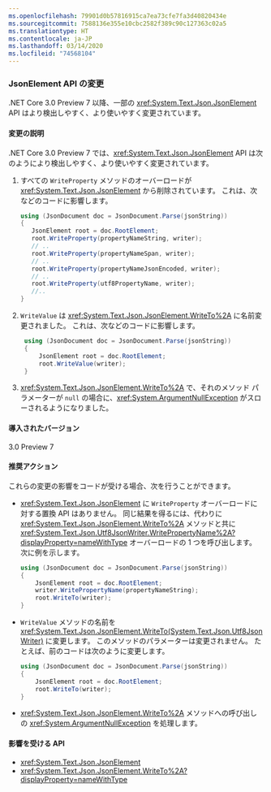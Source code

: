 ```yaml
---
ms.openlocfilehash: 79901d0b57816915ca7ea73cfe7fa3d40820434e
ms.sourcegitcommit: 7588136e355e10cbc2582f389c90c127363c02a5
ms.translationtype: HT
ms.contentlocale: ja-JP
ms.lasthandoff: 03/14/2020
ms.locfileid: "74568104"
---
```

### <a name="jsonelement-api-changes"></a>JsonElement API の変更

.NET Core 3.0 Preview 7 以降、一部の <xref:System.Text.Json.JsonElement> API はより検出しやすく、より使いやすく変更されています。

#### <a name="change-description"></a>変更の説明

.NET Core 3.0 Preview 7 では、<xref:System.Text.Json.JsonElement> API は次のようにより検出しやすく、より使いやすく変更されています。

1. すべての `WriteProperty` メソッドのオーバーロードが <xref:System.Text.Json.JsonElement> から削除されています。 これは、次などのコードに影響します。

   ```csharp
   using (JsonDocument doc = JsonDocument.Parse(jsonString))
   {
      JsonElement root = doc.RootElement;
      root.WriteProperty(propertyNameString, writer);
      // ..
      root.WriteProperty(propertyNameSpan, writer);
      // ..
      root.WriteProperty(propertyNameJsonEncoded, writer);
      // ..
      root.WriteProperty(utf8PropertyName, writer);
      //..
   }
   ```

1. `WriteValue` は <xref:System.Text.Json.JsonElement.WriteTo%2A> に名前変更されました。 これは、次などのコードに影響します。

   ```csharp
    using (JsonDocument doc = JsonDocument.Parse(jsonString))
    {
        JsonElement root = doc.RootElement;
        root.WriteValue(writer);
    }
    ```

1. <xref:System.Text.Json.JsonElement.WriteTo%2A> で、それのメソッド パラメーターが `null` の場合に、<xref:System.ArgumentNullException> がスローされるようになりました。

#### <a name="version-introduced"></a>導入されたバージョン

3.0 Preview 7

#### <a name="recommended-action"></a>推奨アクション

これらの変更の影響をコードが受ける場合、次を行うことができます。

- <xref:System.Text.Json.JsonElement> に `WriteProperty` オーバーロードに対する置換 API はありません。 同じ結果を得るには、代わりに <xref:System.Text.Json.JsonElement.WriteTo%2A> メソッドと共に <xref:System.Text.Json.Utf8JsonWriter.WritePropertyName%2A?displayProperty=nameWithType> オーバーロードの 1 つを呼び出します。 次に例を示します。

   ```csharp
   using (JsonDocument doc = JsonDocument.Parse(jsonString))
   {
       JsonElement root = doc.RootElement;
       writer.WritePropertyName(propertyNameString);
       root.WriteTo(writer);
   }
   ```

- `WriteValue` メソッドの名前を <xref:System.Text.Json.JsonElement.WriteTo(System.Text.Json.Utf8JsonWriter)> に変更します。 このメソッドのパラメーターは変更されません。 たとえば、前のコードは次のように変更します。

   ```csharp
   using (JsonDocument doc = JsonDocument.Parse(jsonString))
   {
       JsonElement root = doc.RootElement;
       root.WriteTo(writer);
   }
   ```

- <xref:System.Text.Json.JsonElement.WriteTo%2A> メソッドへの呼び出しの <xref:System.ArgumentNullException> を処理します。

#### <a name="affected-apis"></a>影響を受ける API

- <xref:System.Text.Json.JsonElement>
- <xref:System.Text.Json.JsonElement.WriteTo%2A?displayProperty=nameWithType>

<!--

#### Affected APIs

- `Overload:System.Text.Json.JsonElement.WriteProperty`
- `M:System.Text.Json.JsonElement.WriteValue(System.Text.Json.Utf8JsonWriter)`

-->
